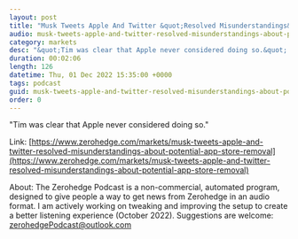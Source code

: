 ```yaml
---
layout: post
title: "Musk Tweets Apple And Twitter &quot;Resolved Misunderstandings&quot; About Potential App Store Removal"
audio: musk-tweets-apple-and-twitter-resolved-misunderstandings-about-potential-app-store-removal-0
category: markets
desc: "&quot;Tim was clear that Apple never considered doing so.&quot; "
duration: 00:02:06
length: 126
datetime: Thu, 01 Dec 2022 15:35:00 +0000
tags: podcast
guid: musk-tweets-apple-and-twitter-resolved-misunderstandings-about-potential-app-store-removal-0
order: 0
---
```

&quot;Tim was clear that Apple never considered doing so.&quot; 

Link: [https://www.zerohedge.com/markets/musk-tweets-apple-and-twitter-resolved-misunderstandings-about-potential-app-store-removal](https://www.zerohedge.com/markets/musk-tweets-apple-and-twitter-resolved-misunderstandings-about-potential-app-store-removal)

About: The Zerohedge Podcast is a non-commercial, automated program, designed to give people a way to get news from Zerohedge in an audio format.  I am actively working on tweaking and improving the setup to create a better listening experience (October 2022).  Suggestions are welcome: [zerohedgePodcast@outlook.com](mailto:zerohedgePodcast@outlook.com)